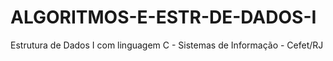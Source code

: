 # ALGORITMOS-E-ESTR-DE-DADOS-I
 Estrutura de Dados I com linguagem C - Sistemas de Informação - Cefet/RJ
